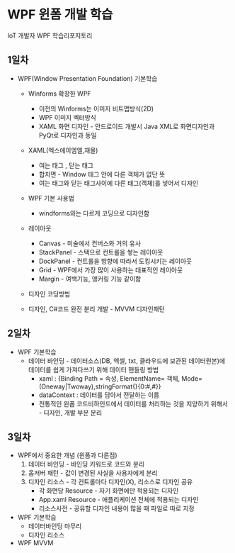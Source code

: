 # WPF 윈폼 개발 학습
IoT 개발자 WPF 학습리포지토리

## 1일차
- WPF(Window Presentation Foundation) 기본학습
    - Winforms 확장한 WPF
        - 이전의 Winforms는 이미지 비트맵방식(2D)
        - WPF 이미지 벡터방식
        - XAML 화면 디자인 - 안드로이드 개발시 Java XML로 화면디자인과 PyQt로 디자인과 동일

    - XAML(엑스에이엠엘,재몰) 
        - 여는 태그 <Window>, 닫는 태그 </Window>
        - 합치면 <Window/> - Window 태그 안에 다른 객체가 없단 뜻   
        - 여는 태그와 닫는 태그사이에 다른 태그(객체)를 넣어서 디자인

    - WPF 기본 사용법
        - windforms와는 다르게 코딩으로 디자인함

    - 레이아웃
        - Canvas - 미술에서 컨버스와 거의 유사
        - StackPanel - 스택으로 컨트롤을 쌓는 레이아웃
        - DockPanel - 컨트롤을 방향에 따라서 도킹시키는 레이아웃
        - Grid - WPF에서 가장 많이 사용하는 대표적인 레이아웃
        - Margin - 여백기능, 앵커링 기능 같이함


    - 디자인 코딩방법
    - 디자인, C#코드 완전 분리 개발 - MVVM 디자인패턴

## 2일차
- WPF 기본학습
    - 데이터 바인딩 - 데이터소스(DB, 엑셀, txt, 클라우드에 보관된 데이터원본)에 데이터를 쉽게 가져다쓰기 위해 데이터 핸들링 방법
        - xaml : {Binding Path = 속성, ElementName= 객체, Mode=(Oneway|Twoway),stringFormat{}{0:#,#}}
        - dataContext : 데이터를 담아서 전달하는 이름
        - 전통적인 윈폼 코드비하인드에서 데이터를 처리하는 것을 지양하기 위해서 - 디자인, 개발 부분 분리

## 3일차
- WPF에서 중요한 개념 (윈폼과 다른점)
    1. 데이터 바인딩 - 바인딩 키워드로 코드와 분리
    2. 옵저버 패턴 - 값이 변경된 사실을 사용자에게 분리
    3. 디자인 리소스 - 각 컨트롤마다 디자인(X), 리소스로 디자인 공유
        - 각 화면당 Resource - 자기 화면에만 적용되는 디자인
        - App.xaml Resource - 애플리케이션 전체에 적용되는 디자인
        - 리소스사전 - 공유할 디자인 내용이 많을 때 파일로 따로 지정
- WPF 기본학습
    - 데이터바인딩 마무리
    - 디자인 리소스
- WPF MVVM
